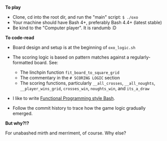 **To play**

- Clone, cd into the root dir, and run the "main" script: `$ ./oxo`
- Your machine should have Bash 4+, preferably Bash 4.4+ (latest stable)
- Be kind to the "Computer player". It is randumb :D

**To code-read**

- Board design and setup is at the beginning of `oxo_logic.sh`

- The scoring logic is based on pattern matches against a regularly-formatted board. See:
    - The linchpin function `fit_board_to_square_grid`
    - The commentary in the `# SCORING LOGIC` section
    - The scoring functions, particularly `__all_crosses`, `__all_noughts`, `__player_wins_grid`, `crosses_win`, `noughts_win`, and `its_a_draw`

- I like to write [Functional Programming style Bash](https://www.evalapply.org/tags/bash/).

- Follow the commit history to trace how the game logic gradually emerged.

**But why?!?**

For unabashed mirth and merriment, of course. Why else?
